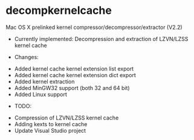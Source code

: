 decompkernelcache
===============

Mac OS X prelinked kernel compressor/decompressor/extractor  (V2.2)

- Currently implemented: Decompression and extraction of LZVN/LZSS kernel cache

- Changes:
* Added kernel cache kernel extension list export
* Added kernel cache kernel extension dict export
* Added kernel extraction
* Added MinGW32 support (both 32 and 64 bit)
* Added Linux support

- TODO:
* Compression of LZVN/LZSS kernel cache
* Adding kexts to kernel cache
* Update Visual Studio project
